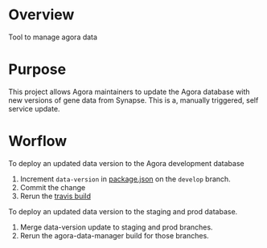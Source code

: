 # Overview
Tool to manage agora data

# Purpose
This project allows Agora maintainers to update the Agora database with
new versions of gene data from Synapse.  This is a, manually triggered,
self service update. 

# Worflow

To deploy an updated data version to the Agora development database
1. Increment `data-version` in [package.json](https://github.com/Sage-Bionetworks/Agora/blob/develop/package.json)
on the `develop` branch.
2. Commit the change
3. Rerun the [travis build](https://travis-ci.org/Sage-Bionetworks/agora-data-manager/builds)


To deploy an updated data version to the staging and prod database.
1. Merge data-version update to staging and prod branches.
2. Rerun the agora-data-manager build for those branches.
